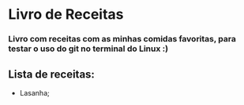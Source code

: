 # Livro de Receitas

### Livro com receitas com as minhas comidas favoritas, para testar o uso do git no terminal do Linux :)

## Lista de receitas:

- Lasanha;
